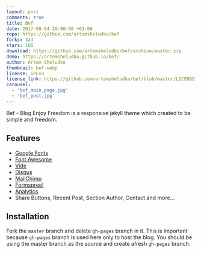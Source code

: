 ```yaml
---
layout: post
comments: true
title: Bef
date: 2017-08-04 20:00:00 +01:00
repo: https://github.com/artemsheludko/bef
forks: 324
stars: 166
download: https://github.com/artemsheludko/bef/archive/master.zip
demo: https://artemsheludko.github.io/bef/
author: Artem Sheludko
thumbnail: bef.webp
license: GPLv3
license_link: https://github.com/artemsheludko/bef/blob/master/LICENSE.txt
carousel:
  - 'bef_main_page.jpg'
  - 'bef_post.jpg'
---
```


Bef - Blog Enjoy Freedom is a responsive jekyll theme which created to be simple and freedom.

## Features

* [Google Fonts](https://fonts.google.com/)
* [Font Awesome](https://fontawesome.io/)
* [Vide](https://vodkabears.github.io/vide/)
* [Disqus](https://disqus.com/)
* [MailChimp](https://mailchimp.com/)
* [Formspree!](https://formspree.io/)
* [Analytics](https://analytics.google.com/analytics/web/)
* Share Buttons, Recent Post, Section Author, Contact and more...

## Installation

Fork the `master` branch and delete `gh-pages` branch in it. This is important because `gh-pages` branch is used here only to host the blog. You should be using the master branch as the source and create afresh `gh-pages` branch.
